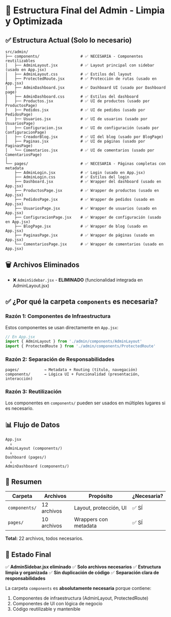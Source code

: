 # 📁 Estructura Final del Admin - Limpia y Optimizada

## ✅ Estructura Actual (Solo lo necesario)

```
src/admin/
├── components/                  # ✅ NECESARIA - Componentes reutilizables
│   ├── AdminLayout.jsx          # ✅ Layout principal con sidebar (usado en App.jsx)
│   ├── AdminLayout.css          # ✅ Estilos del layout
│   ├── ProtectedRoute.jsx       # ✅ Protección de rutas (usado en App.jsx)
│   ├── AdminDashboard.jsx       # ✅ Dashboard UI (usado por Dashboard page)
│   ├── AdminDashboard.css       # ✅ Estilos del dashboard
│   ├── Productos.jsx            # ✅ UI de productos (usado por ProductosPage)
│   ├── Pedidos.jsx              # ✅ UI de pedidos (usado por PedidosPage)
│   ├── Usuarios.jsx             # ✅ UI de usuarios (usado por UsuariosPage)
│   ├── Configuracion.jsx        # ✅ UI de configuración (usado por ConfiguracionPage)
│   ├── CreadorBlog.jsx          # ✅ UI del blog (usado por BlogPage)
│   ├── Paginas.jsx              # ✅ UI de páginas (usado por PaginasPage)
│   └── Comentarios.jsx          # ✅ UI de comentarios (usado por ComentariosPage)
│
└── pages/                       # ✅ NECESARIA - Páginas completas con metadata
    ├── AdminLogin.jsx           # ✅ Login (usado en App.jsx)
    ├── AdminLogin.css           # ✅ Estilos del login
    ├── Dashboard.jsx            # ✅ Wrapper del dashboard (usado en App.jsx)
    ├── ProductosPage.jsx        # ✅ Wrapper de productos (usado en App.jsx)
    ├── PedidosPage.jsx          # ✅ Wrapper de pedidos (usado en App.jsx)
    ├── UsuariosPage.jsx         # ✅ Wrapper de usuarios (usado en App.jsx)
    ├── ConfiguracionPage.jsx    # ✅ Wrapper de configuración (usado en App.jsx)
    ├── BlogPage.jsx             # ✅ Wrapper de blog (usado en App.jsx)
    ├── PaginasPage.jsx          # ✅ Wrapper de páginas (usado en App.jsx)
    └── ComentariosPage.jsx      # ✅ Wrapper de comentarios (usado en App.jsx)
```

## 🗑️ Archivos Eliminados

- ❌ `AdminSidebar.jsx` - **ELIMINADO** (funcionalidad integrada en AdminLayout.jsx)

## ✅ ¿Por qué la carpeta `components` es necesaria?

### Razón 1: Componentes de Infraestructura
Estos componentes se usan directamente en `App.jsx`:
```jsx
// En App.jsx
import { AdminLayout } from './admin/components/AdminLayout'
import { ProtectedRoute } from './admin/components/ProtectedRoute'
```

### Razón 2: Separación de Responsabilidades
```
pages/           → Metadata + Routing (título, navegación)
components/      → Lógica UI + Funcionalidad (presentación, interacción)
```

### Razón 3: Reutilización
Los componentes en `components/` pueden ser usados en múltiples lugares si es necesario.

## 📊 Flujo de Datos

```
App.jsx
  ↓
AdminLayout (components/)
  ↓
Dashboard (pages/)
  ↓
AdminDashboard (components/)
```

## 🎯 Resumen

| Carpeta | Archivos | Propósito | ¿Necesaria? |
|---------|----------|-----------|-------------|
| `components/` | 12 archivos | Layout, protección, UI | ✅ SÍ |
| `pages/` | 10 archivos | Wrappers con metadata | ✅ SÍ |

**Total:** 22 archivos, todos necesarios.

## 🚀 Estado Final

✅ **AdminSidebar.jsx eliminado**
✅ **Solo archivos necesarios**
✅ **Estructura limpia y organizada**
✅ **Sin duplicación de código**
✅ **Separación clara de responsabilidades**

La carpeta `components` es **absolutamente necesaria** porque contiene:
1. Componentes de infraestructura (AdminLayout, ProtectedRoute)
2. Componentes de UI con lógica de negocio
3. Código reutilizable y mantenible
